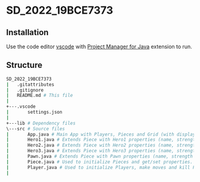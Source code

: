 # SD_2022_19BCE7373

## Installation

Use the code editor [vscode](https://code.visualstudio.com/) with [Project Manager for Java](https://marketplace.visualstudio.com/items?itemName=vscjava.vscode-java-dependency) extension to run.

## Structure
```bash
SD_2022_19BCE7373
|   .gitattributes
|   .gitignore
|   README.md # This file
|
+---.vscode
|       settings.json
|
+---lib # Dependency files
\---src # Source files
|       App.java # Main App with Players, Pieces and Grid (with display and changes).
|       Hero1.java # Extends Piece with Hero1 properties (name, strength and moves).
|       Hero2.java # Extends Piece with Hero2 properties (name, strength and moves).
|       Hero3.java # Extends Piece with Hero3 properties (name, strength and moves).
|       Pawn.java # Extends Piece with Pawn properties (name, strength and moves).
|       Piece.java # Used to initialize Pieces and get/set properties.
|       Player.java # Used to initialize Players, make moves and kill Pieces.
|
```
